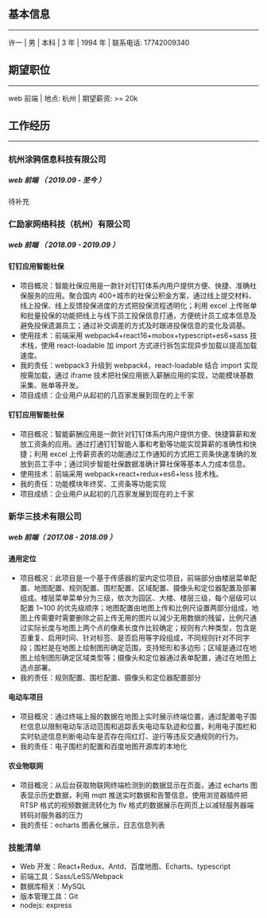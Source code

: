 ## 基本信息

---

许一 | 男 | 本科 | 3 年 | 1994 年 | 联系电话: 17742009340

## 期望职位

---

web 前端 | 地点: 杭州 | 期望薪资: >= 20k

## 工作经历

---

### 杭州涂鸦信息科技有限公司

##### web 前端 （ 2019.09 - 至今 ）

待补充

<!-- #### 涂鸦 IOT 开发者平台

#### 增值服务

#### 配置平台 -->

### 仁励家网络科技（杭州）有限公司

##### web 前端 （ 2018.09 - 2019.09 ）

#### 钉钉应用智能社保

- 项目概况：智能社保应用是一款针对钉钉体系内用户提供方便、快捷、准确社保服务的应用。聚合国内 400+城市的社保公积金方案，通过线上提交材料、线上投保、线上反馈投保进度的方式把投保流程透明化；利用 excel 上传账单和批量投保的功能把线上与线下员工投保信息打通，方便统计员工成本信息及避免投保遗漏员工；通过补交调差的方式及时跟进投保信息的变化及调基。
- 使用技术：前端采用 webpack4+react16+mobox+typescript+es6+sass 技术栈，使用 react-loadable 加 import 方式进行拆包实现异步加载以提高加载速度。
- 我的责任：webpack3 升级到 webpack4，react-loadable 结合 import 实现按需加载，通过 iframe 技术把社保应用嵌入薪酬应用的实现，功能模块基数采集、账单等开发。
- 项目成绩：企业用户从起初的几百家发展到现在的上千家

#### 钉钉应用智能社保

- 项目概况：智能薪酬应用是一款针对钉钉体系内用户提供方便、快捷算薪和发放工资条的应用。通过打通钉钉智能人事和考勤等功能实现算薪的准确性和快捷；利用 excel 上传薪资表的功能通过工作通知的方式把工资条快速准确的发放到员工手中；通过同步智能社保数据准确计算社保等基本人力成本信息。
- 使用技术：前端采用 webpack+react+redux+es6+less 技术栈。
- 我的责任：功能模块年终奖、工资条等功能实现
- 项目成绩：企业用户从起初的几百家发展到现在的上千家

### 新华三技术有限公司

##### web 前端（ 2017.08 - 2018.09 ）

#### 通用定位

- 项目概况：此项目是一个基于传感器的室内定位项目，前端部分由楼层菜单配置、地图配置、规则配置、围栏配置、区域配置、摄像头和定位器配置及部署组成。楼层菜单菜单分为三级，依次为园区、大楼、楼层三级，每个层级可以配置 1~100 的优先级顺序；地图配置由地图上传和比例尺设置两部分组成，地图上传需要时需要删除之前上传无用的图片以減少无用数据的残留，比例尺通过实际长度与地图上两个点的像素长度作比较确定；规则有六种类型，包含是否重复、启用时间、针对标签、是否启用等字段组成，不同规则针对不同字段；围栏是在地图上绘制图形确定范围，支持矩形和多边形；区域是通过在地图上绘制图形确定区域类型等；摄像头和定位器通过表单配置，通过在地图上选点部署。
- 我的责任：规则配置、围栏配置、摄像头和定位器配置部分

#### 电动车项目

- 项目概况：通过终端上报的数据在地图上实时展示终端位置，通过配置电子围栏信息以限制电动车活动范围和追踪丢失电动车轨迹和位置，利用电子围栏和实时轨迹信息判断电动车是否存在闯红灯、逆行等违反交通规则的行为。
- 我的责任：电子围栏的配置和百度地图开源库的本地化

#### 农业物联网

- 项目概况：从后台获取物联网终端检测到的数据显示在页面，通过 echarts 图表显示历史数据，利用 mqtt 推送实时数据和告警信息，使用浏览器插件把 RTSP 格式的视频数据流转化为 flv 格式的数据展示在网页上以减轻服务器端转码对服务器的压力
- 我的责任：echarts 图表化展示，日志信息列表

### 技能清单

- Web 开发：React+Redux、Antd、百度地图、Echarts、typescript
- 前端工具：Sass/LeSS/Webpack
- 数据库相关：MySQL
- 版本管理工具：Git
- nodejs: express
